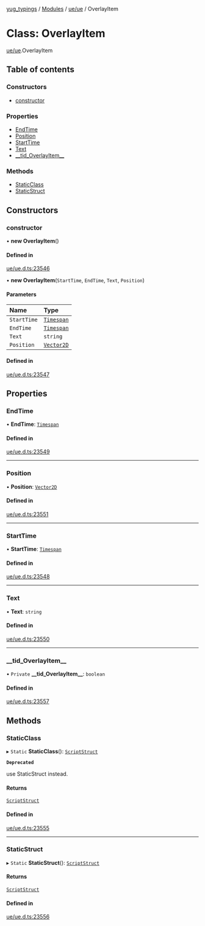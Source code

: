 [yug_typings](../README.md) / [Modules](../modules.md) / [ue/ue](../modules/ue_ue.md) / OverlayItem

# Class: OverlayItem

[ue/ue](../modules/ue_ue.md).OverlayItem

## Table of contents

### Constructors

- [constructor](ue_ue.OverlayItem.md#constructor)

### Properties

- [EndTime](ue_ue.OverlayItem.md#endtime)
- [Position](ue_ue.OverlayItem.md#position)
- [StartTime](ue_ue.OverlayItem.md#starttime)
- [Text](ue_ue.OverlayItem.md#text)
- [\_\_tid\_OverlayItem\_\_](ue_ue.OverlayItem.md#__tid_overlayitem__)

### Methods

- [StaticClass](ue_ue.OverlayItem.md#staticclass)
- [StaticStruct](ue_ue.OverlayItem.md#staticstruct)

## Constructors

### constructor

• **new OverlayItem**()

#### Defined in

[ue/ue.d.ts:23546](https://github.com/YugMetaverse/yug_typings/blob/b7d9b19/ue/ue.d.ts#L23546)

• **new OverlayItem**(`StartTime`, `EndTime`, `Text`, `Position`)

#### Parameters

| Name | Type |
| :------ | :------ |
| `StartTime` | [`Timespan`](ue_ue.Timespan.md) |
| `EndTime` | [`Timespan`](ue_ue.Timespan.md) |
| `Text` | `string` |
| `Position` | [`Vector2D`](ue_ue_s.Vector2D.md) |

#### Defined in

[ue/ue.d.ts:23547](https://github.com/YugMetaverse/yug_typings/blob/b7d9b19/ue/ue.d.ts#L23547)

## Properties

### EndTime

• **EndTime**: [`Timespan`](ue_ue.Timespan.md)

#### Defined in

[ue/ue.d.ts:23549](https://github.com/YugMetaverse/yug_typings/blob/b7d9b19/ue/ue.d.ts#L23549)

___

### Position

• **Position**: [`Vector2D`](ue_ue_s.Vector2D.md)

#### Defined in

[ue/ue.d.ts:23551](https://github.com/YugMetaverse/yug_typings/blob/b7d9b19/ue/ue.d.ts#L23551)

___

### StartTime

• **StartTime**: [`Timespan`](ue_ue.Timespan.md)

#### Defined in

[ue/ue.d.ts:23548](https://github.com/YugMetaverse/yug_typings/blob/b7d9b19/ue/ue.d.ts#L23548)

___

### Text

• **Text**: `string`

#### Defined in

[ue/ue.d.ts:23550](https://github.com/YugMetaverse/yug_typings/blob/b7d9b19/ue/ue.d.ts#L23550)

___

### \_\_tid\_OverlayItem\_\_

• `Private` **\_\_tid\_OverlayItem\_\_**: `boolean`

#### Defined in

[ue/ue.d.ts:23557](https://github.com/YugMetaverse/yug_typings/blob/b7d9b19/ue/ue.d.ts#L23557)

## Methods

### StaticClass

▸ `Static` **StaticClass**(): [`ScriptStruct`](ue_ue.ScriptStruct.md)

**`Deprecated`**

use StaticStruct instead.

#### Returns

[`ScriptStruct`](ue_ue.ScriptStruct.md)

#### Defined in

[ue/ue.d.ts:23555](https://github.com/YugMetaverse/yug_typings/blob/b7d9b19/ue/ue.d.ts#L23555)

___

### StaticStruct

▸ `Static` **StaticStruct**(): [`ScriptStruct`](ue_ue.ScriptStruct.md)

#### Returns

[`ScriptStruct`](ue_ue.ScriptStruct.md)

#### Defined in

[ue/ue.d.ts:23556](https://github.com/YugMetaverse/yug_typings/blob/b7d9b19/ue/ue.d.ts#L23556)
